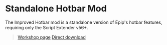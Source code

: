 # Standalone Hotbar Mod

The Improved Hotbar mod is a standalone version of Epip's hotbar features, requiring only the Script Extender v56+.

> [Workshop page](https://steamcommunity.com/sharedfiles/filedetails/?id=2759281297)
> [Direct download](https://drive.google.com/file/d/1al2p2m-4kIcBOc42d4E7e7d_8qFn3KFm/view?usp=sharing)
